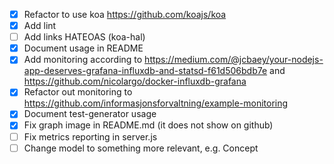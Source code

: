 - [x] Refactor to use koa https://github.com/koajs/koa
- [x] Add lint
- [ ] Add links HATEOAS (koa-hal)
- [x] Document usage in README
- [x] Add monitoring according to https://medium.com/@jcbaey/your-nodejs-app-deserves-grafana-influxdb-and-statsd-f61d506bdb7e and https://github.com/nicolargo/docker-influxdb-grafana
- [x] Refactor out monitoring to https://github.com/informasjonsforvaltning/example-monitoring
- [x] Document test-generator usage
- [x] Fix graph image in README.md (it does not show on github)
- [ ] Fix metrics reporting in server.js
- [ ] Change model to something more relevant, e.g. Concept
